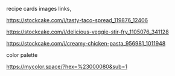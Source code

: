 recipe cards images links,

https://stockcake.com/i/tasty-taco-spread_119876_12406

https://stockcake.com/i/delicious-veggie-stir-fry_1105076_341128

https://stockcake.com/i/creamy-chicken-pasta_956981_1011948

color palette

https://mycolor.space/?hex=%23000080&sub=1